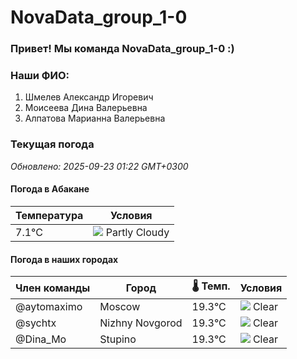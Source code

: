 # NovaData_group_1-0
### Привет! Мы команда NovaData_group_1-0 :)

### Наши ФИО:
1. Шмелев Александр Игоревич
2. Моисеева Дина Валерьевна
3. Алпатова Марианна Валерьевна

### Текущая погода
<!-- WEATHER:START -->
_Обновлено: 2025-09-23 01:22 GMT+0300_

#### Погода в Абакане

| Температура | Условия |
|-------------|----------|
| 7.1°C     | ![](https://cdn.weatherapi.com/weather/64x64/night/116.png) Partly Cloudy |

#### Погода в наших городах

| Член команды  | Город               | 🌡️ Темп.  | Условия          |
|---------------|---------------------|-----------|--------------------|
| @aytomaximo    | Moscow              |   19.3°C | ![](https://cdn.weatherapi.com/weather/64x64/night/113.png) Clear        |
| @sychtx        | Nizhny Novgorod     |   19.3°C | ![](https://cdn.weatherapi.com/weather/64x64/night/113.png) Clear        |
| @Dina_Mo       | Stupino             |   19.3°C | ![](https://cdn.weatherapi.com/weather/64x64/night/113.png) Clear        |

<!-- WEATHER:END -->
